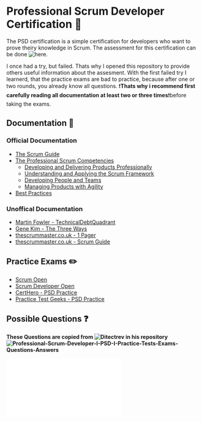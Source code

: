 # Professional Scrum Developer Certification 📜

The PSD certification is a simple certification for developers who want to prove theiry knowledge in Scrum. The assessment for this certification can be done ![here](https://www.scrum.org/assessments/professional-scrum-developer-certification). 

I once had a try, but failed. Thats why I opened this repository to provide others useful information about the assesment.
With the first failed try  I learnerd, that the practice exams are bad to practice, because after one or two rounds, you already know all questions. ❗**Thats why i recommend first carefully reading all documentation at least two or three times**❗before taking the exams. 

## Documentation 📄

### Official Documentation
- [The Scrum Guide](https://scrumguides.org/docs/scrumguide/v2020/2020-Scrum-Guide-US.pdf)
- [The Professional Scrum Competencies](https://www.scrum.org/professional-scrum-competencies)
  - [Developing and Delivering Products Professionally](https://www.scrum.org/professional-scrum-competencies/developing-and-delivering-products-professionally)
  - [Understanding and Applying the Scrum Framework](https://www.scrum.org/professional-scrum-competencies/understanding-and-applying-scrum-framework)
  - [Developing People and Teams](https://www.scrum.org/professional-scrum-competencies/developing-people-and-teams)
  - [Managing Products with Agility](https://www.scrum.org/professional-scrum-competencies/managing-products-with-agility)
- [Best Practices](https://www.scrum.org/resources/blog/best-practices-and-scrum)

### Unoffical Documentation

- [Martin Fowler - TechnicalDebtQuadrant](https://martinfowler.com/bliki/TechnicalDebtQuadrant.html)
- [Gene Kim - The Three Ways](https://itrevolution.com/articles/the-three-ways-principles-underpinning-devops/)
- [thescrummaster.co.uk - 1 Pager](https://www.thescrummaster.co.uk/the-simple-guide-to-scrum-1-pager/)
- [thescrummaster.co.uk - Scrum Guide](https://www.thescrummaster.co.uk/the-simple-guide-to-scrum-download/)

## Practice Exams ✏️

- [Scrum Open](https://www.scrum.org/open-assessments/scrum-open)
- [Scrum Developer Open](https://www.scrum.org/open-assessments/scrum-developer-open)
- [CertHero - PSD Practice](https://www.certshero.com/scrum/psd/practice-test)
- [Practice Test Geeks - PSD Practice](https://practicetestgeeks.com/scrum-practice-test-exam/)


## Possible Questions ❓

**These Questions are copied from ![Ditectrev](https://github.com/Ditectrev) in his repository ![Professional-Scrum-Developer-I-PSD-I-Practice-Tests-Exams-Questions-Answers](https://github.com/Ditectrev/Professional-Scrum-Developer-I-PSD-I-Practice-Tests-Exams-Questions-Answers)**

![Question List](questions.md)
